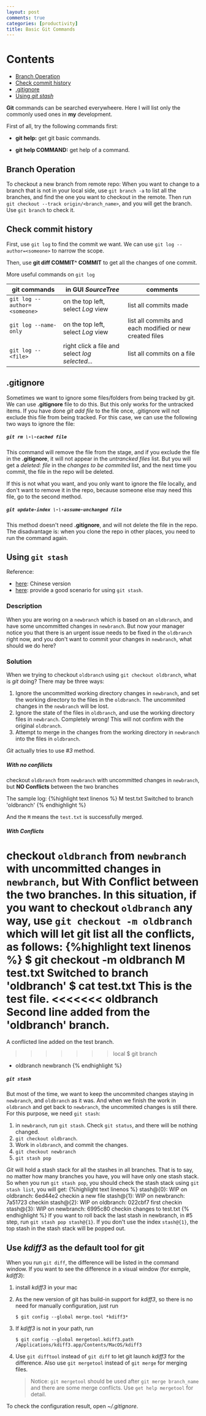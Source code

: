 ```yaml
---
layout: post
comments: true
categories: [productivity]
title: Basic Git Commands
---
```


# Contents

* [Branch Operation](#branch_operation)
* [Check commit history](#check_commit_history)
* [.gitignore](#git_ignore)
* [Using *git stash*](#git_stash)

<!-- more -->

**Git** commands can be searched everywheere. Here I will list only the commonly used ones in **my** development.

First of all, try the following commands first:

* **git help:** get git basic commands.

* **git help COMMAND:** get help of a command.


## <a name="branch_operation"></a>Branch Operation

To checkout a new branch from remote repo: When you want to change to a branch that is not in your local side, use `git branch -a` to list all the branches, and find the one you want to checkout in the remote. Then run `git checkout --track origin/<branch_name>`, and you will get the branch. Use `git branch` to check it.

## <a name="check_commit_history"></a>Check commit history

First, use `git log` to find the commit we want. We can use `git log --author=<someone>` to narrow the scope.

Then, use **git diff COMMIT^ COMMIT** to get all the changes of one commit.

More useful commands on `git log`

git commands| in GUI *SourceTree* | comments
---|---|---
`git log --author=<someone>` | on the top left, select *Log* view | list all commits <someone> made
`git log --name-only` | on the top left, select *Log* view |  list all commits and each modified or new created files
`git log -- <file>` | right click a file and select *log selected...* | list all commits on a file

## <a name="git_ignore"></a>.gitignore

Sometimes we want to ignore some files/folders from being tracked by git. We can use **.gitignore** file to do this. But this only works for the untracked items. If you have done *git add file* to the file once, .gitignore will not exclude this file from being tracked. For this case, we can use the following two ways to ignore the file:

##### `git rm \-\-cached file`

This command will remove the file from the stage, and if you exclude the file in the **.gitignore**, it will not appear in the *untrancked files* list. But you will get a *deleted: file* in the *changes to be commited* list, and the next time you commit, the file in the repo will be deleted. 

If this is not what you want, and you only want to ignore the file locally, and don't want to remove it in the repo, because someone else may need this file, go to the second method.

##### `git update-index \-\-assume-unchanged file`

This method doesn't need **.gitignore**, and will not delete the file in the repo. The disadvantage is: when you clone the repo in other places, you need to run the command again.

## <a name="git_stash"></a>Using `git stash`

Reference:

* [here](http://www.cppblog.com/deercoder/archive/2011/11/13/160007.html): Chinese version 
* [here](http://www.gitguys.com/topics/switching-branches-without-committing/): provide a good scenario for using `git stash`.

### Description

When you are woring on a `newbranch` which is based on an `oldbranch`, and have some uncommitted changes in `newbranch`. But now your manager notice you that there is an urgent issue needs to be fixed in the `oldbranch` right now, and you don't want to commit your changes in `newbranch`, what should we do here?

### Solution

When we trying to checkout `oldbranch` using `git checkout oldbranch`, what is *git* doing? There may be three ways:

1. Ignore the uncommitted working directory changes in `newbranch`, and set the working directory to the files in the `oldbranch`. The uncommited changes in the `newbranch` will be lost.
2. Ignore the state of the files in `oldbranch`, and use the working directory files in `newbranch`. Completely wrong! This will not confirm with the original `oldbranch`. 
3. Attempt to merge in the changes from the working directory in `newbranch` into the files in `oldbranch`.

*Git* actually tries to use *#3* method. 

##### With no confilicts

checkout `oldbranch` from `newbranch` with uncommitted changes in `newbranch`, but **NO Conflicts** between the two branches

The sample log:
{%highlight text linenos %}
M	test.txt
Switched to branch 'oldbranch'
{% endhighlight %}
		
And the `M` means the `test.txt` is successfully merged.

##### With Conflicts

checkout `oldbranch` from `newbranch` with uncommitted changes in `newbranch`, but **With Conflict** between the two branches. In this situation, if you want to checkout `oldbranch` any way, use `git checkout -m oldbranch` which will let git list all the conflicts, as follows:
{%highlight text linenos %}
$ git checkout -m oldbranch
M   test.txt
Switched to branch 'oldbranch'
$ cat test.txt
This is the test file.
<<<<<<< oldbranch
Second line added from the 'oldbranch' branch.
=======
A conflicted line added on the test branch.
>>>>>>> local
$ git branch
* oldbranch
  newbranch
{% endhighlight %}
	  
##### `git stash`

But most of the time, we want to keep the uncommited changes staying in `newbranch`, and `oldbranch` as it was. And when we finish the work in `oldbranch` and get back to `newbranch`, the uncommited changes is still there. For this purpose, we need `git stash`:

1. in `newbranch`, run `git stash`. Check `git status`, and there will be nothing changed.
2. `git checkout oldbranch`.
3. Work in `oldbranch`, and commit the changes.
4. `git checkout newbranch`
5. `git stash pop`

*Git* will hold a stash stack for all the stashes in all branches. That is to say, no matter how many branches you have, you will have only one stash stack. So when you run `git stash pop`, you should check the stash stack using `git stash list`, you will get:
{%highlight text linenos %}
stash@{0}: WIP on oldbranch: 6ed44e2 checkin a new file
stash@{1}: WIP on newbranch: 7a51723 checkin
stash@{2}: WIP on oldbranch: 022cbf7 first checkin
stash@{3}: WIP on newbranch: 6995c80 checkin changes to test.txt
{% endhighlight %}
If you want to roll back the last stash in newbranch, in #5 step, run `git stash pop stash@{1}`. If you don't use the index `stash@{1}`, the top stash in the stash stack will be popped out.

## Use *kdiff3* as the default tool for git

When you run `git diff`, the difference will be listed in the command window. If you want to see the difference in a visual window (for exmple, *kdiff3*):

1. install *kdiff3* in your mac
2. As the new version of git has build-in support for *kdiff3*, so there is no need for manually configuration, just run 

	   $ git config --global merge.tool *kdiff3*

3. If *kdiff3* is not in your path, run 

	   $ git config --global mergetool.kdiff3.path /Applications/kdiff3.app/Contents/MacOS/kdiff3
		
4. Use `git difftool` instead of `git diff` to let git launch *kdiff3* for the difference. Also use `git mergetool` instead of `git merge` for merging files.

    > Notice: `git mergetool` should be used after `git merge branch_name` and there are some merge conflicts. Use `get help mergetool` for detail.

To check the configuration result, open *~/.gitignore*.


